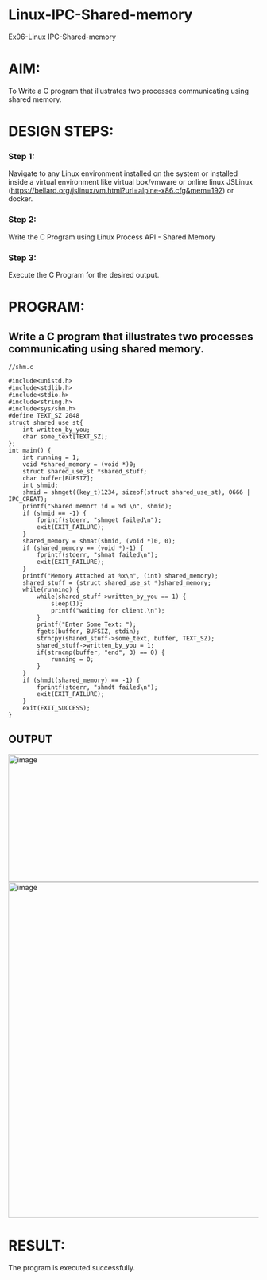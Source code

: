# Linux-IPC-Shared-memory
Ex06-Linux IPC-Shared-memory

# AIM:
To Write a C program that illustrates two processes communicating using shared memory.

# DESIGN STEPS:

### Step 1:

Navigate to any Linux environment installed on the system or installed inside a virtual environment like virtual box/vmware or online linux JSLinux (https://bellard.org/jslinux/vm.html?url=alpine-x86.cfg&mem=192) or docker.

### Step 2:

Write the C Program using Linux Process API - Shared Memory

### Step 3:

Execute the C Program for the desired output. 

# PROGRAM:

## Write a C program that illustrates two processes communicating using shared memory.
```
//shm.c

#include<unistd.h> 
#include<stdlib.h> 
#include<stdio.h> 
#include<string.h>
#include<sys/shm.h>
#define TEXT_SZ 2048 
struct shared_use_st{
    int written_by_you;
    char some_text[TEXT_SZ];
};
int main() {
    int running = 1;
    void *shared_memory = (void *)0; 
    struct shared_use_st *shared_stuff; 
    char buffer[BUFSIZ];
    int shmid;
    shmid = shmget((key_t)1234, sizeof(struct shared_use_st), 0666 | IPC_CREAT);
    printf("Shared memort id = %d \n", shmid);
    if (shmid == -1) {
        fprintf(stderr, "shmget failed\n"); 
        exit(EXIT_FAILURE);
    }
    shared_memory = shmat(shmid, (void *)0, 0);
    if (shared_memory == (void *)-1) {
        fprintf(stderr, "shmat failed\n"); 
        exit(EXIT_FAILURE);
    }
    printf("Memory Attached at %x\n", (int) shared_memory); 
    shared_stuff = (struct shared_use_st *)shared_memory; 
    while(running) {
        while(shared_stuff->written_by_you == 1) {
            sleep(1);
            printf("waiting for client.\n");
        }
        printf("Enter Some Text: "); 
        fgets(buffer, BUFSIZ, stdin);
        strncpy(shared_stuff->some_text, buffer, TEXT_SZ);
        shared_stuff->written_by_you = 1;
        if(strncmp(buffer, "end", 3) == 0) {
            running = 0;
        }
    }
    if (shmdt(shared_memory) == -1) {
        fprintf(stderr, "shmdt failed\n"); 
        exit(EXIT_FAILURE);
    } 
    exit(EXIT_SUCCESS);
}
```




## OUTPUT
<img width="1037" height="257" alt="image" src="https://github.com/user-attachments/assets/73f65f2a-e2a3-42f1-bc88-6d177f3a5109" />

<img width="1037" height="675" alt="image" src="https://github.com/user-attachments/assets/dbfa14fa-d176-4b24-b438-0db1a97d1ec2" />

# RESULT:
The program is executed successfully.
